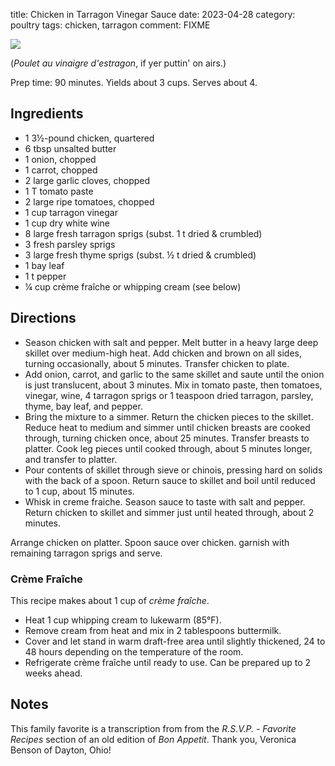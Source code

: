 title: Chicken in Tarragon Vinegar Sauce
date: 2023-04-28
category: poultry
tags: chicken, tarragon
comment: FIXME

<img src="{static}/images/raw-quartered-chicken.jpg">

(*Poulet au vinaigre d'estragon*, if yer puttin' on airs.)

Prep time: 90 minutes. Yields about 3 cups. Serves about 4.

## Ingredients

* 1 3½-pound chicken, quartered
* 6 tbsp unsalted butter
* 1 onion, chopped
* 1 carrot, chopped
* 2 large garlic cloves, chopped
* 1 T tomato paste
* 2 large ripe tomatoes, chopped
* 1 cup tarragon vinegar
* 1 cup dry white wine
* 8 large fresh tarragon sprigs (subst. 1 t dried & crumbled)
* 3 fresh parsley sprigs
* 3 large fresh thyme sprigs (subst. ½ t dried & crumbled)
* 1 bay leaf
* 1 t pepper
* ¼ cup crème fraîche or whipping cream (see below)

## Directions

* Season chicken with salt and pepper. Melt butter in a heavy large deep
  skillet over medium-high heat. Add chicken and brown on all sides, turning
  occasionally, about 5 minutes. Transfer chicken to plate.
* Add onion, carrot, and garlic to the same skillet and saute until the onion
  is just translucent, about 3 minutes. Mix in tomato paste, then tomatoes,
  vinegar, wine, 4 tarragon sprigs or 1 teaspoon dried tarragon, parsley,
  thyme, bay leaf, and pepper.
* Bring the mixture to a simmer. Return the chicken pieces to the skillet.
  Reduce heat to medium and simmer until chicken breasts are cooked through,
  turning chicken once, about 25 minutes. Transfer breasts to platter. Cook leg
  pieces until cooked through, about 5 minutes longer, and transfer to platter.
* Pour contents of skillet through sieve or chinois, pressing hard on solids
  with the back of a spoon. Return sauce to skillet and boil until reduced to 1
  cup, about 15 minutes.
* Whisk in creme fraiche. Season sauce to taste with salt and pepper. Return
  chicken to skillet and simmer just until heated through, about 2 minutes.

Arrange chicken on platter. Spoon sauce over chicken. garnish with remaining
tarragon sprigs and serve.

### Crème Fraîche

This recipe makes about 1 cup of *crème fraîche*.

* Heat 1 cup whipping cream to lukewarm (85°F).
* Remove cream from heat and mix in 2 tablespoons buttermilk.
* Cover and let stand in warm draft-free area until slightly thickened, 24 to
  48 hours depending on the temperature of the room.
* Refrigerate crème fraîche until ready to use. Can be prepared up to 2 weeks
  ahead.

## Notes

This family favorite is a transcription from from the *R.S.V.P. - Favorite
Recipes* section of an old edition of _Bon Appetit_. Thank you, Veronica Benson
of Dayton, Ohio!

